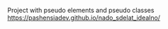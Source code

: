 Project with pseudo elements and pseudo classes https://pashensiadev.github.io/nado_sdelat_idealno/
